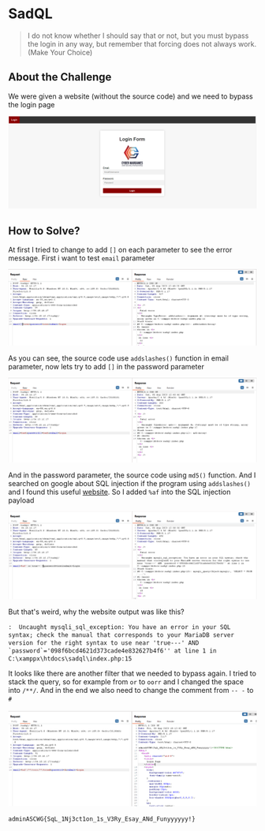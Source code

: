 # SadQL
> I do not know whether I should say that or not, but you must bypass the login in any way, but remember that forcing does not always work. (Make Your Choice)

## About the Challenge
We were given a website (without the source code) and we need to bypass the login page

![preview](images/preview.png)

## How to Solve?
At first I tried to change to add `[]` on each parameter to see the error message. First i want to test `email` parameter

![email_param](images/email_param.png)

As you can see, the source code use `addslashes()` function in email parameter, now lets try to add `[]` in the password parameter

![pass_param](images/pass_param.png)

And in the password parameter, the source code using `md5()` function. And I searched on google about SQL injection if the program using `addslashes()` and I found this useful [website](http://www.securityidiots.com/Web-Pentest/SQL-Injection/addslashes-bypass-sql-injection.html). So I added `%af` into the SQL injection payload

![bypass](images/bypass.png)

But that's weird, why the website output was like this?

```
:  Uncaught mysqli_sql_exception: You have an error in your SQL syntax; check the manual that corresponds to your MariaDB server version for the right syntax to use near 'true---' AND `password`='098f6bcd4621d373cade4e832627b4f6'' at line 1 in C:\xamppx\htdocs\sadql\index.php:15
```

It looks like there are another filter that we needed to bypass again. I tried to stack the query, so for example from `or` to `oorr` and I changed the space into `/**/`. And in the end we also need to change the comment from `-- -` to `#`

![flag](images/flag.png)

```
adminASCWG{SqL_1Nj3ct1on_1s_V3Ry_Esay_ANd_Funyyyyyy!}
```
